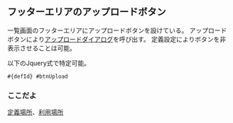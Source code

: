 ## フッターエリアのアップロードボタン

一覧画面のフッターエリアにアップロードボタンを設けている。
アップロードボタンにより[アップロードダイアログ](part.uploadDialog.md)を呼び出す。
定義設定によりボタンを非表示させることは可能。

以下のJquery式で特定可能。
```
#{defId} #btnUpload
```

### ここだよ

[定義場所](https://efwgrp.github.io/ske/svg/footer.upload.listPage.def.svg)、[利用場所](https://efwgrp.github.io/ske/svg/footer.upload.listPage.svg)
